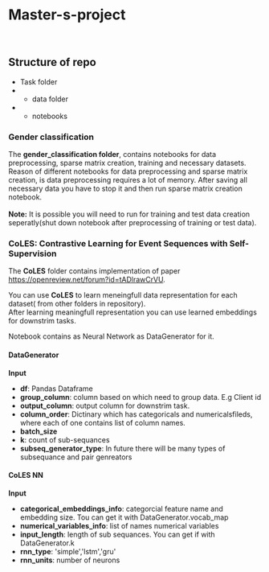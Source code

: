 # Master-s-project
<br>

## Structure of repo
- Task folder
- - data folder
- - notebooks<br>
### Gender classification
The **gender_classification folder**,  contains notebooks for data preprocessing, sparse matrix creation, training and necessary datasets.<br> 
Reason of different notebooks for data preprocessing and sparse matrix creation, is data preprocessing requires a lot of memory. After saving all necessary data you have to stop it and then run sparse matrix creation notebook.<br><br> 
**Note:** It is possible you will need to run for training and test data creation seperatly(shut down notebook after preprocessing of training or test data).

### CoLES: Contrastive Learning for Event Sequences with Self-Supervision 
The **CoLES** folder contains implementation of paper https://openreview.net/forum?id=tADlrawCrVU. <br/>

You can use **CoLES** to learn meneingfull data representation for each dataset( from other folders in repository).<br/> After learning meaningfull representation you can use learned embeddings for downstrim tasks.

Notebook contains as Neural Network as DataGenerator for it.<br/>

#### DataGenerator
**Input**
- **df**: Pandas Dataframe
- **group_column**: column based on which need to group data. E.g Client id
- **output_column**: output column for downstrim task.
- **column_order**: Dictinary which has categoricals and numericalsfileds, where each of one contains list of column names.
- **batch_size**
- **k**: count of sub-sequances
- **subseq_generator_type**: In future there will be many types of subsequance and pair genreators

#### CoLES NN
**Input**
- **categorical_embeddings_info**: categorcial feature name and embedding size. Tou can get it with DataGenerator.vocab_map
- **numerical_variables_info**: list of names numerical variables
- **input_length**: length of sub sequances. You can get if with DataGenerator.k
- **rnn_type**: 'simple','lstm','gru'
- **rnn_units**: number of neurons



